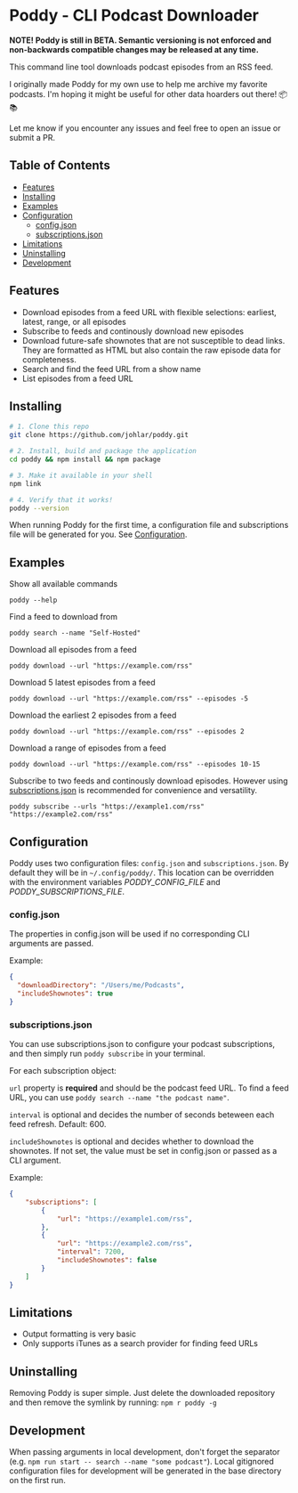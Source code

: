 # Poddy - CLI Podcast Downloader

**NOTE! Poddy is still in BETA. Semantic versioning is not enforced and non-backwards compatible changes may be released at any time.** 

This command line tool downloads podcast episodes from an RSS feed.

I originally made Poddy for my own use to help me archive my favorite podcasts. I'm hoping it might be useful for other data hoarders out there! 📦📚

Let me know if you encounter any issues and feel free to open an issue or submit a PR.

## Table of Contents
+ [Features](#features)
+ [Installing](#installing)
+ [Examples](#examples)
+ [Configuration](#configuration)
    + [config.json](#configjson)
    + [subscriptions.json](#subscriptionsjson)
+ [Limitations](#limitations)
+ [Uninstalling](#uninstalling)
+ [Development](#development)

## Features

- Download episodes from a feed URL with flexible selections: earliest, latest, range, or all episodes
- Subscribe to feeds and continously download new episodes
- Download future-safe shownotes that are not susceptible to dead links. They are formatted as HTML but also contain the raw episode data for completeness.
- Search and find the feed URL from a show name
- List episodes from a feed URL

## Installing
```sh
# 1. Clone this repo
git clone https://github.com/johlar/poddy.git

# 2. Install, build and package the application
cd poddy && npm install && npm package

# 3. Make it available in your shell 
npm link

# 4. Verify that it works! 
poddy --version
```

When running Poddy for the first time, a configuration file and subscriptions file will be generated for you. See [Configuration](#subscriptions).

## Examples

Show all available commands
```
poddy --help
```

Find a feed to download from
```
poddy search --name "Self-Hosted"
```

Download all episodes from a feed
```
poddy download --url "https://example.com/rss"
```

Download 5 latest episodes from a feed
```
poddy download --url "https://example.com/rss" --episodes -5
```

Download the earliest 2 episodes from a feed
```
poddy download --url "https://example.com/rss" --episodes 2
```

Download a range of episodes from a feed
```
poddy download --url "https://example.com/rss" --episodes 10-15
```

Subscribe to two feeds and continously download episodes. However using [subscriptions.json](#subscriptionsjson) is recommended for convenience and versatility.
```
poddy subscribe --urls "https://example1.com/rss" "https://example2.com/rss"
```

## Configuration

Poddy uses two configuration files: `config.json` and `subscriptions.json`. By default they will be in `~/.config/poddy/`. This location can be overridden with the environment variables _PODDY_CONFIG_FILE_ and _PODDY_SUBSCRIPTIONS_FILE_.

### config.json
The properties in config.json will be used if no corresponding CLI arguments are passed.

Example:
```json
{
  "downloadDirectory": "/Users/me/Podcasts",
  "includeShownotes": true
}
```

### subscriptions.json

You can use subscriptions.json to configure your podcast subscriptions, and then simply run `poddy subscribe` in your terminal.

For each subscription object:

`url` property is **required** and should be the podcast feed URL. To find a feed URL, you can use `poddy search --name "the podcast name"`.

`interval` is optional and decides the number of seconds beteween each feed refresh. Default: 600.

`includeShownotes` is optional and decides whether to download the shownotes. If not set, the value must be set in config.json or passed as a CLI argument. 

Example: 
```json
{
    "subscriptions": [
        {
            "url": "https://example1.com/rss",
        },
        {
            "url": "https://example2.com/rss",
            "interval": 7200,
            "includeShownotes": false
        }
    ]
}
```
## Limitations

- Output formatting is very basic
- Only supports iTunes as a search provider for finding feed URLs

## Uninstalling

Removing Poddy is super simple. Just delete the downloaded repository and then remove the symlink by running: `npm r poddy -g`

## Development

When passing arguments in local development, don't forget the separator (e.g. `npm run start -- search --name "some podcast"`). Local gitignored configuration files for development will be generated in the base directory on the first run.

